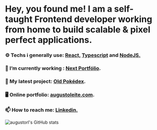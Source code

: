 

# Hey, you found me! I am a self-taught Frontend developer working from home to build scalable & pixel perfect applications.

### ⚙ Techs i generally use: <a href="https://pt-br.reactjs.org/"> React,</a> <a href="https://www.typescriptlang.org/"> Typescript</a> and  <a href="https://nodejs.org/en/"> NodeJS.</a> 


### 🌱 I’m currently working : [Next Portfólio](https://github.com/augustorl/portfolio-nextjs).



### 🔭 My latest project: [Old Pokédex](https://github.com/augustorl/oldpokedex).


### 🖥 Online portfolio: [augustoleite.com](https://augustoleite.com).


### 📫 How to reach me: <a href="https://linkedin.com/in/augustorl"> Linkedin.</a> 


![augustorl's GitHub stats](https://github-readme-stats.vercel.app/api?username=augustorl&show_icons=true&theme=dracula)
<!--
**augustorl/augustorl** is a ✨ _special_ ✨ repository because its `README.md` (this file) appears on your GitHub profile.

Here are some ideas to get you started:

- 🔭 I’m currently working on ...
- 🌱 I’m currently learning ...
- 👯 I’m looking to collaborate on ...
- 🤔 I’m looking for help with ...
- 💬 Ask me about ...
- 📫 How to reach me: ...
- 😄 Pronouns: ...
- ⚡ Fun fact: ...
-->
